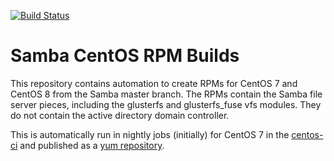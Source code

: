 [![Build Status](https://ci.centos.org/buildStatus/icon?job=gluster_nightly-samba-rpm-builds)](https://ci.centos.org/view/Gluster/job/gluster_nightly-samba-rpm-builds/)

# Samba CentOS RPM Builds

This repository contains automation to create RPMs for CentOS 7 and CentOS 8
from the Samba master branch. The RPMs contain the Samba file server pieces,
including the glusterfs and glusterfs_fuse vfs modules. They do not contain
the active directory domain controller.

This is automatically run in nightly jobs (initially) for CentOS 7 in the
[centos-ci](https://ci.centos.org/job/gluster_nightly-samba-rpm-builds/)
and published as a [yum repository](http://artifacts.ci.centos.org/gluster/nightly-samba/).

